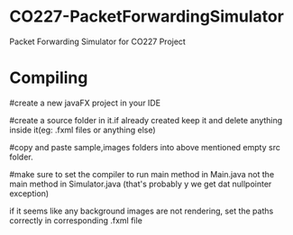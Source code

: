 # CO227-PacketForwardingSimulator
Packet Forwarding Simulator for CO227 Project


# Compiling

#create a new javaFX project in your IDE

#create a source folder in it.if already created keep it and delete anything inside it(eg: .fxml files or anything else)

#copy and paste sample,images folders into above mentioned empty src folder.

#make sure to set the compiler to run main method in Main.java not the main method in Simulator.java
(that's probably y we get dat nullpointer exception)

if it seems like any background images are not rendering, set the paths correctly in corresponding .fxml file


